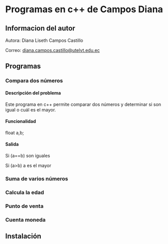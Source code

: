  # Programas en c++ de Campos Diana
 ## Informacion del autor
  Autora: Diana Liseth Campos Castillo


  Correo: diana.campos.castillo@utelvt.edu.ec


 ## Programas
 ### Compara dos números 
 #### Descripción del problema 
 Este programa en c++ permite comparar dos números y determinar si son igual o cuál es el mayor. 
 #### Funcionalidad

 
 float a,b;
 
 #### Salida

 
 Si (a==b) son iguales

 Si (a>b) a es el mayor
 

 ### Suma de varios números
 ### Calcula la edad
 ### Punto de venta
 ### Cuenta moneda

 ## Instalación 
